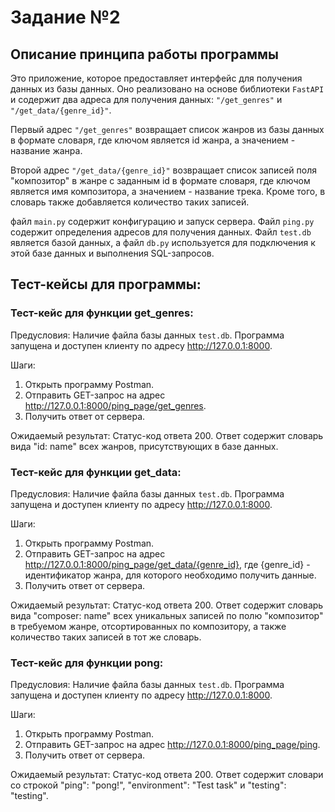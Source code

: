 # Задание №2

## Описание принципа работы программы

Это приложение, которое предоставляет интерфейс для получения данных из базы данных. Оно реализовано на основе библиотеки `FastAPI` и содержит два адреса для получения данных: `"/get_genres"` и `"/get_data/{genre_id}"`.

Первый адрес `"/get_genres"` возвращает список жанров из базы данных в формате словаря, где ключом является id жанра, а значением - название жанра.

Второй адрес `"/get_data/{genre_id}"` возвращает список записей поля "композитор" в жанре с заданным id в формате словаря, где ключом является имя композитора, а значением - название трека. Кроме того, в словарь также добавляется количество таких записей.

файл `main.py` содержит конфигурацию и запуск сервера. Файл `ping.py` содержит определения адресов для получения данных. Файл `test.db` является базой данных, а файл `db.py` используется для подключения к этой базе данных и выполнения SQL-запросов.

## Тест-кейсы для программы:

### Тест-кейс для функции get_genres:

Предусловия:
Наличие файла базы данных `test.db`.
Программа запущена и доступен клиенту по адресу http://127.0.0.1:8000.

Шаги:

1. Открыть программу Postman.
2. Отправить GET-запрос на адрес http://127.0.0.1:8000/ping_page/get_genres.
3. Получить ответ от сервера.

Ожидаемый результат:
Статус-код ответа 200.
Ответ содержит словарь вида "id: name" всех жанров, присутствующих в базе данных.

### Тест-кейс для функции get_data:

Предусловия:
Наличие файла базы данных `test.db`.
Программа запущена и доступен клиенту по адресу http://127.0.0.1:8000.

Шаги:

1. Открыть программу Postman.
2. Отправить GET-запрос на адрес http://127.0.0.1:8000/ping_page/get_data/{genre_id}, где {genre_id} - идентификатор жанра, для которого необходимо получить данные.
3. Получить ответ от сервера.

Ожидаемый результат:
Статус-код ответа 200.
Ответ содержит словарь вида "composer: name" всех уникальных записей по полю "композитор" в требуемом жанре, отсортированных по композитору, а также количество таких записей в тот же словарь.

### Тест-кейс для функции pong:

Предусловия:
Наличие файла базы данных `test.db`.
Программа запущена и доступен клиенту по адресу http://127.0.0.1:8000.

Шаги:

1. Открыть программу Postman.
2. Отправить GET-запрос на адрес http://127.0.0.1:8000/ping_page/ping.
3. Получить ответ от сервера.

Ожидаемый результат:
Статус-код ответа 200.
Ответ содержит словари со строкой "ping": "pong!", "environment": "Test task" и "testing": "testing".
